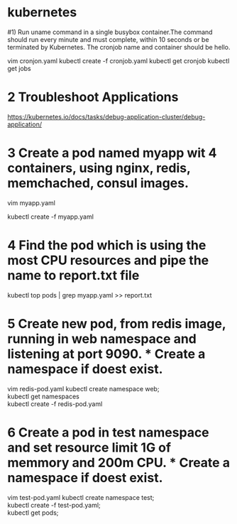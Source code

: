 # kubernetes

#1)  Run uname command in a single busybox container.The command should run every minute and must complete, within 10 seconds or be terminated by Kubernetes. The cronjob name and container should be hello.

vim cronjon.yaml
kubectl create -f cronjob.yaml
kubectl get cronjob
kubectl get jobs

# 2 Troubleshoot Applications
https://kubernetes.io/docs/tasks/debug-application-cluster/debug-application/
# 3 Create a pod named myapp wit 4 containers, using nginx, redis, memchached, consul images.
vim myapp.yaml

kubectl create -f myapp.yaml
# 4 Find the pod which is using the most CPU resources and pipe the name to report.txt file
kubectl top pods | grep myapp.yaml  >> report.txt

# 5 Create new pod, from redis image, running in web namespace and listening at port 9090. * Create a namespace if doest exist.
vim redis-pod.yaml
kubectl create namespace web;  
kubectl get namespaces  
kubectl create -f redis-pod.yaml  

# 6 Create a pod in test namespace and set resource limit 1G of memmory and 200m CPU. * Create a namespace if doest exist.
vim test-pod.yaml 
kubectl create namespace test;  
kubectl create -f test-pod.yaml;  
kubectl get pods;  
